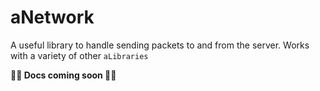 # aNetwork
A useful library to handle sending packets to and from the server. Works with a variety of other `aLibraries`

**🚧🚧 Docs coming soon 🚧🚧**
